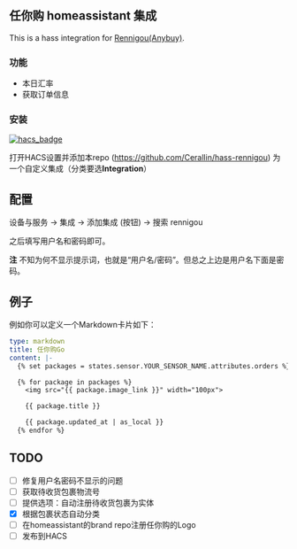 ## 任你购 homeassistant 集成

This is a hass integration for [Rennigou(Anybuy)](https://rennigou.jp).

### 功能

- 本日汇率
- 获取订单信息

### 安装

[![hacs_badge](https://img.shields.io/badge/HACS-Custom-41BDF5.svg)](https://github.com/hacs/integration)

打开HACS设置并添加本repo (https://github.com/Cerallin/hass-rennigou) 为一个自定义集成（分类要选**Integration**）

## 配置

设备与服务 -> 集成 -> 添加集成 (按钮) -> 搜索 rennigou

之后填写用户名和密码即可。

**注** 不知为何不显示提示词，也就是“用户名/密码”。但总之上边是用户名下面是密码。

## 例子

例如你可以定义一个Markdown卡片如下：
```yaml
type: markdown
title: 任你购Go
content: |-
  {% set packages = states.sensor.YOUR_SENSOR_NAME.attributes.orders %}

  {% for package in packages %}
    <img src="{{ package.image_link }}" width="100px">

    {{ package.title }}

    {{ package.updated_at | as_local }}
  {% endfor %}
```

## TODO

- [ ] 修复用户名密码不显示的问题
- [ ] 获取待收货包裹物流号
- [ ] 提供选项：自动注册待收货包裹为实体
- [x] 根据包裹状态自动分类
- [ ] 在homeassistant的brand repo注册任你购的Logo
- [ ] 发布到HACS